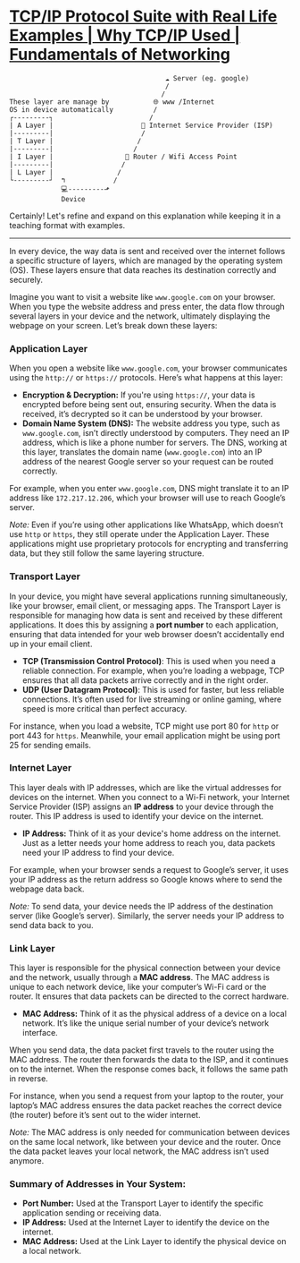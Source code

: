 


# [TCP/IP Protocol Suite with Real Life Examples | Why TCP/IP Used | Fundamentals of Networking](https://youtu.be/TVr0RZ1-74g)


```             
                                       ☁️ Server (eg. google)
                                       / 
                                      /
These layer are manage by           🌐 www /Internet
OS in device automatically          /
┌---------┐                        /
| A Layer |                      📶 Internet Service Provider (ISP)
|---------|                      / 
| T Layer |                     /
|---------|                    /
| I Layer |                  🛜 Router / Wifi Access Point
|---------|                 /
| L Layer |                /
└---------┘  ↰            /
             💻---------⬏
             Device
```


Certainly! Let's refine and expand on this explanation while keeping it in a teaching format with examples.

---

In every device, the way data is sent and received over the internet follows a specific structure of layers, which are managed by the operating system (OS). These layers ensure that data reaches its destination correctly and securely.

Imagine you want to visit a website like `www.google.com` on your browser. When you type the website address and press enter, the data flow through several layers in your device and the network, ultimately displaying the webpage on your screen. Let’s break down these layers:

### Application Layer
When you open a website like `www.google.com`, your browser communicates using the `http://` or `https://` protocols. Here’s what happens at this layer:
- **Encryption & Decryption:** If you're using `https://`, your data is encrypted before being sent out, ensuring security. When the data is received, it’s decrypted so it can be understood by your browser.
- **Domain Name System (DNS):** The website address you type, such as `www.google.com`, isn’t directly understood by computers. They need an IP address, which is like a phone number for servers. The DNS, working at this layer, translates the domain name (`www.google.com`) into an IP address of the nearest Google server so your request can be routed correctly.

For example, when you enter `www.google.com`, DNS might translate it to an IP address like `172.217.12.206`, which your browser will use to reach Google’s server.

*Note:* Even if you’re using other applications like WhatsApp, which doesn’t use `http` or `https`, they still operate under the Application Layer. These applications might use proprietary protocols for encrypting and transferring data, but they still follow the same layering structure.

### Transport Layer
In your device, you might have several applications running simultaneously, like your browser, email client, or messaging apps. The Transport Layer is responsible for managing how data is sent and received by these different applications. It does this by assigning a **port number** to each application, ensuring that data intended for your web browser doesn’t accidentally end up in your email client.

- **TCP (Transmission Control Protocol)**: This is used when you need a reliable connection. For example, when you’re loading a webpage, TCP ensures that all data packets arrive correctly and in the right order.
- **UDP (User Datagram Protocol)**: This is used for faster, but less reliable connections. It’s often used for live streaming or online gaming, where speed is more critical than perfect accuracy.

For instance, when you load a website, TCP might use port 80 for `http` or port 443 for `https`. Meanwhile, your email application might be using port 25 for sending emails.

### Internet Layer
This layer deals with IP addresses, which are like the virtual addresses for devices on the internet. When you connect to a Wi-Fi network, your Internet Service Provider (ISP) assigns an **IP address** to your device through the router. This IP address is used to identify your device on the internet.

- **IP Address:** Think of it as your device's home address on the internet. Just as a letter needs your home address to reach you, data packets need your IP address to find your device.

For example, when your browser sends a request to Google’s server, it uses your IP address as the return address so Google knows where to send the webpage data back.

*Note:* To send data, your device needs the IP address of the destination server (like Google’s server). Similarly, the server needs your IP address to send data back to you.

### Link Layer
This layer is responsible for the physical connection between your device and the network, usually through a **MAC address**. The MAC address is unique to each network device, like your computer’s Wi-Fi card or the router. It ensures that data packets can be directed to the correct hardware.

- **MAC Address:** Think of it as the physical address of a device on a local network. It’s like the unique serial number of your device’s network interface. 

When you send data, the data packet first travels to the router using the MAC address. The router then forwards the data to the ISP, and it continues on to the internet. When the response comes back, it follows the same path in reverse.

For instance, when you send a request from your laptop to the router, your laptop’s MAC address ensures the data packet reaches the correct device (the router) before it’s sent out to the wider internet.

*Note:* The MAC address is only needed for communication between devices on the same local network, like between your device and the router. Once the data packet leaves your local network, the MAC address isn’t used anymore.

### Summary of Addresses in Your System:
- **Port Number:** Used at the Transport Layer to identify the specific application sending or receiving data.
- **IP Address:** Used at the Internet Layer to identify the device on the internet.
- **MAC Address:** Used at the Link Layer to identify the physical device on a local network.

